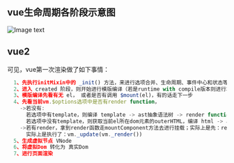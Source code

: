 ## vue生命周期各阶段示意图
![Image text](https://img-blog.csdnimg.cn/9e07fdc3b167468da4136fcb87ecb54d.png)

## vue2
可见，vue第一次渲染做了如下事情：
```typescript
  1、先执行initMixin中的 _init() 方法，来进行选项合并、生命周期、事件中心和状态等初始化；
  2、进入 created 阶段，则开始进行模版编译（若是runtime with compile版本则进行本地编译，若是runtime only版本则借助webpack和vue-loader进行离线编译，而两种编译都是为了得到render函数，方便下一步再由render函数生成虚拟Dom）
  3、模版编译先看有无 el， 或者是否有调用 $mount(el)，有的话走下一步
  4、先看当前vm.$options选项中是否有render function， 
    ->若没有:
      若选项中有template，则编译 template -> ast抽象语法树 -> render function；
      若选项中没有template，则获取当前el所在dom元素的outerHTML，编译 html -> ast抽象语法树 -> render 字符串 -> new Function来获取到render函数
    ->若有render，拿到render函数走mountComponent方法去进行挂载；实际上是先：render转虚拟Dom -> 虚拟Dom转真实Dom -> 真实Dom挂载到页面
      实际上是执行了：vm._update(vm._render())
  5、生成虚拟节点 VNode
  6、将虚拟Dom 转化为 真实Dom
  7、进行页面渲染    
```
